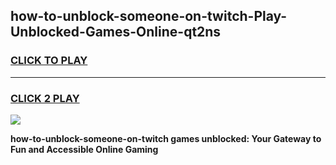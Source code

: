 
## how-to-unblock-someone-on-twitch-Play-Unblocked-Games-Online-qt2ns
<h3>
<a href="https://premium76.site?title=how-to-unblock-someone-on-twitch&ref=25A">CLICK TO PLAY</a></h3>
<hr>

<h3>
<a href="https://premium76.site?title=how-to-unblock-someone-on-twitch&ref=25A">CLICK 2 PLAY</a>
  
</h3>

<a href="https://premium76.site?title=how-to-unblock-someone-on-twitch&ref=25A"><img src="https://clearcache.store/games.png"></a>


**how-to-unblock-someone-on-twitch games unblocked: Your Gateway to Fun and Accessible Online Gaming**
